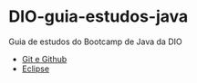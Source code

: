 # DIO-guia-estudos-java
Guia de estudos do Bootcamp de Java da DIO

- [Git e Github](git-github/README.md)
- [Eclipse](eclipse/README.md)
